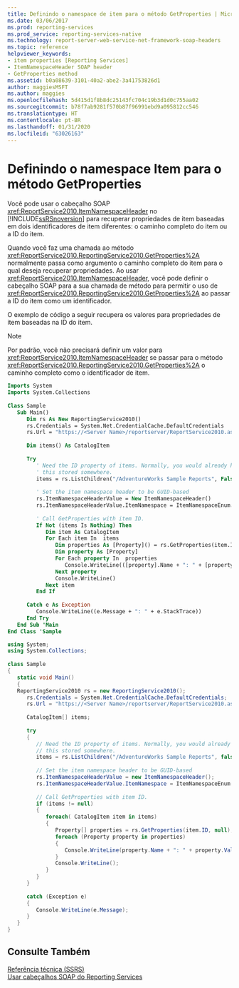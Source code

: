```yaml
---
title: Definindo o namespace de item para o método GetProperties | Microsoft Docs
ms.date: 03/06/2017
ms.prod: reporting-services
ms.prod_service: reporting-services-native
ms.technology: report-server-web-service-net-framework-soap-headers
ms.topic: reference
helpviewer_keywords:
- item properties [Reporting Services]
- ItemNamespaceHeader SOAP header
- GetProperties method
ms.assetid: b0a08639-3101-40a2-abe2-3a41753826d1
author: maggiesMSFT
ms.author: maggies
ms.openlocfilehash: 5d415d1f8b8dc25143fc704c19b3d1d0c755aa02
ms.sourcegitcommit: b78f7ab9281f570b87f96991ebd9a095812cc546
ms.translationtype: HT
ms.contentlocale: pt-BR
ms.lasthandoff: 01/31/2020
ms.locfileid: "63026163"
---
```

# <a name="setting-the-item-namespace-for-the-getproperties-method"></a>Definindo o namespace Item para o método GetProperties
  Você pode usar o cabeçalho SOAP <xref:ReportService2010.ItemNamespaceHeader> no [!INCLUDE[ssRSnoversion](../../includes/ssrsnoversion-md.md)] para recuperar propriedades de item baseadas em dois identificadores de item diferentes: o caminho completo do item ou a ID do item.  
  
 Quando você faz uma chamada ao método <xref:ReportService2010.ReportingService2010.GetProperties%2A> normalmente passa como argumento o caminho completo do item para o qual deseja recuperar propriedades. Ao usar <xref:ReportService2010.ItemNamespaceHeader>, você pode definir o cabeçalho SOAP para a sua chamada de método para permitir o uso de <xref:ReportService2010.ReportingService2010.GetProperties%2A> ao passar a ID do item como um identificador.  
  
 O exemplo de código a seguir recupera os valores para propriedades de item baseadas na ID do item.  
  
> [!NOTE]  
>  Por padrão, você não precisará definir um valor para <xref:ReportService2010.ItemNamespaceHeader> se passar para o método <xref:ReportService2010.ReportingService2010.GetProperties%2A> o caminho completo como o identificador de item.  
  
```vb  
Imports System  
Imports System.Collections  
  
Class Sample  
   Sub Main()  
      Dim rs As New ReportingService2010()  
      rs.Credentials = System.Net.CredentialCache.DefaultCredentials  
      rs.Url = "https://<Server Name>/reportserver/ReportService2010.asmx"  
  
      Dim items() As CatalogItem  
  
      Try  
         ' Need the ID property of items. Normally, you would already have   
         ' this stored somewhere.  
         items = rs.ListChildren("/AdventureWorks Sample Reports", False)  
  
         ' Set the item namespace header to be GUID-based  
         rs.ItemNamespaceHeaderValue = New ItemNamespaceHeader()  
         rs.ItemNamespaceHeaderValue.ItemNamespace = ItemNamespaceEnum.GUIDBased  
  
         ' Call GetProperties with item ID.  
         If Not (items Is Nothing) Then  
            Dim item As CatalogItem  
            For Each item In  items  
               Dim properties As [Property]() = rs.GetProperties(item.ID, Nothing)  
               Dim property As [Property]  
               For Each property In  properties  
                  Console.WriteLine(([property].Name + ": " + [property].Value))  
               Next property  
               Console.WriteLine()  
            Next item  
         End If  
  
      Catch e As Exception  
         Console.WriteLine((e.Message + ": " + e.StackTrace))  
      End Try  
   End Sub 'Main  
End Class 'Sample  
```  
  
```csharp  
using System;  
using System.Collections;  
  
class Sample  
{  
   static void Main()  
   {  
   ReportingService2010 rs = new ReportingService2010();  
      rs.Credentials = System.Net.CredentialCache.DefaultCredentials;  
      rs.Url = "https://<Server Name>/reportserver/ReportService2010.asmx";  
  
      CatalogItem[] items;  
  
      try  
      {  
         // Need the ID property of items. Normally, you would already have   
         // this stored somewhere.  
         items = rs.ListChildren("/AdventureWorks Sample Reports", false);  
  
         // Set the item namespace header to be GUID-based  
         rs.ItemNamespaceHeaderValue = new ItemNamespaceHeader();  
         rs.ItemNamespaceHeaderValue.ItemNamespace = ItemNamespaceEnum.GUIDBased;  
  
         // Call GetProperties with item ID.  
         if (items != null)  
         {  
            foreach( CatalogItem item in items)  
            {  
               Property[] properties = rs.GetProperties(item.ID, null);  
               foreach (Property property in properties)  
               {  
                  Console.WriteLine(property.Name + ": " + property.Value);  
               }  
               Console.WriteLine();  
            }  
         }  
      }  
  
      catch (Exception e)  
      {  
         Console.WriteLine(e.Message);  
      }  
   }  
}  
```  
  
## <a name="see-also"></a>Consulte Também  
 [Referência técnica &#40;SSRS&#41;](../../reporting-services/technical-reference-ssrs.md)   
 [Usar cabeçalhos SOAP do Reporting Services](../../reporting-services/report-server-web-service-net-framework-soap-headers/using-reporting-services-soap-headers.md)  
  
  
